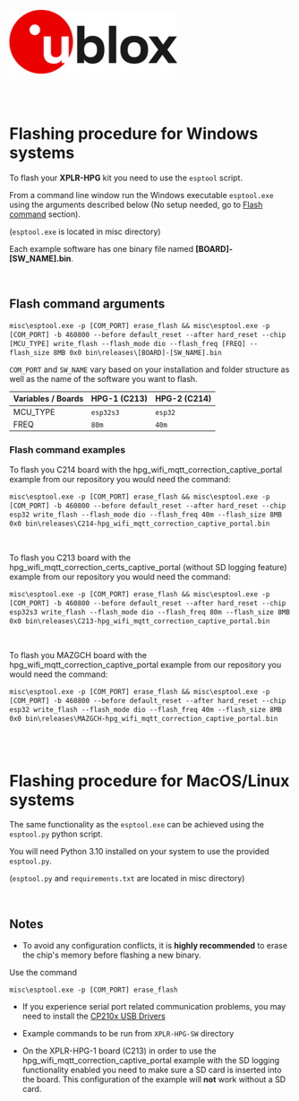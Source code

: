 ![u-blox](./../media/shared/logos/ublox_logo.jpg)

<br>
<br>

# Flashing procedure for Windows systems

To flash your **XPLR-HPG** kit you need to use the `esptool` script.

From a command line window run the Windows executable `esptool.exe` using the arguments described below (No setup needed, go to [Flash command](#flash-command-examples) section).

(`esptool.exe` is located in misc directory)


Each example software has one binary file named **[BOARD]-[SW_NAME].bin**.

<br>

## Flash command arguments


```
misc\esptool.exe -p [COM_PORT] erase_flash && misc\esptool.exe -p [COM_PORT] -b 460800 --before default_reset --after hard_reset --chip [MCU_TYPE] write_flash --flash_mode dio --flash_freq [FREQ] --flash_size 8MB 0x0 bin\releases\[BOARD]-[SW_NAME].bin
```

 `COM_PORT` and `SW_NAME` vary based on your installation and folder structure as well as the name of the software you want to flash.

|Variables / Boards  |HPG-1 (C213)                   |HPG-2 (C214)                 |
|--------------------|-------------------------------|-----------------------------|
|MCU_TYPE            |`esp32s3`                      |`esp32`                      |
|FREQ                |`80m`                          |`40m`                        |

### Flash command examples


To flash you C214 board with the hpg_wifi_mqtt_correction_captive_portal example from our repository you would need the command:

```
misc\esptool.exe -p [COM_PORT] erase_flash && misc\esptool.exe -p [COM_PORT] -b 460800 --before default_reset --after hard_reset --chip esp32 write_flash --flash_mode dio --flash_freq 40m --flash_size 8MB 0x0 bin\releases\C214-hpg_wifi_mqtt_correction_captive_portal.bin
```
<br>

To flash you C213 board with the hpg_wifi_mqtt_correction_certs_captive_portal (without SD logging feature) example from our repository you would need the command:

```
misc\esptool.exe -p [COM_PORT] erase_flash && misc\esptool.exe -p [COM_PORT] -b 460800 --before default_reset --after hard_reset --chip esp32s3 write_flash --flash_mode dio --flash_freq 80m --flash_size 8MB 0x0 bin\releases\C213-hpg_wifi_mqtt_correction_captive_portal.bin
```
<br>

To flash you MAZGCH board with the hpg_wifi_mqtt_correction_captive_portal example from our repository you would need the command:

```
misc\esptool.exe -p [COM_PORT] erase_flash && misc\esptool.exe -p [COM_PORT] -b 460800 --before default_reset --after hard_reset --chip esp32 write_flash --flash_mode dio --flash_freq 40m --flash_size 8MB 0x0 bin\releases\MAZGCH-hpg_wifi_mqtt_correction_captive_portal.bin
```
<br>
<br>


# Flashing procedure for MacOS/Linux systems

The same functionality as the `esptool.exe` can be achieved using the `esptool.py` python script.

You will need Python 3.10 installed on your system to use the provided `esptool.py`. 

(`esptool.py` and `requirements.txt` are located in misc directory)

<br>

## Notes

- To avoid any configuration conflicts, it is **highly recommended** to erase the chip's memory before flashing a new binary.

Use the command 
```
misc\esptool.exe -p [COM_PORT] erase_flash
``` 

- If you experience serial port related communication problems, you may need to install the [CP210x USB Drivers](https://www.silabs.com/developers/usb-to-uart-bridge-vcp-drivers?tab=overview)


- Example commands to be run from `XPLR-HPG-SW` directory

- On the XPLR-HPG-1 board (C213) in order to use the hpg_wifi_mqtt_correction_captive_portal example with the SD logging functionality enabled you need to make sure a SD card is inserted into the board. This configuration of the example will **not** work without a SD card.




